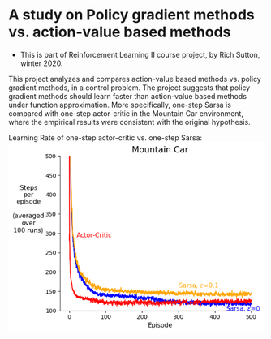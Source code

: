 # A study on Policy gradient methods vs. action-value based methods

* This is part of Reinforcement Learning II course project, by Rich Sutton, winter 2020.

This project analyzes and compares action-value based methods vs. policy gradient methods, in a control problem. The project suggests that policy gradient methods should learn faster than action-value based methods under function approximation. More specifically, one-step Sarsa is compared with one-step actor-critic in the Mountain Car environment, where the empirical results were consistent with the original hypothesis.

Learning Rate of one-step actor-critic vs. one-step Sarsa:
![Alt](./outputs/ac_vs_sarsa_lr_2.png)
